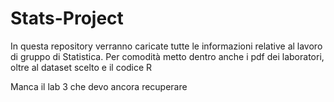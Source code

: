 # Stats-Project

In questa repository verranno caricate tutte le informazioni relative al lavoro di gruppo di Statistica.
Per comodità metto dentro anche i pdf dei laboratori, oltre al dataset scelto e il codice R

Manca il lab 3 che devo ancora recuperare
